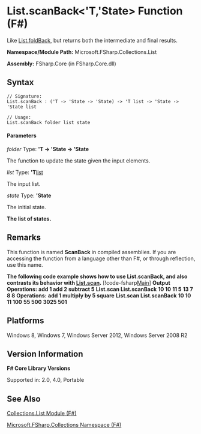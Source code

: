 # List.scanBack<'T,'State> Function (F#)

Like [List.foldBack](http://msdn.microsoft.com/en-us/library/b9a58e66-efe1-445f-a90c-ac9ffb9d40c7), but returns both the intermediate and final results.

**Namespace/Module Path:** Microsoft.FSharp.Collections.List

**Assembly:** FSharp.Core (in FSharp.Core.dll)


## Syntax

```
// Signature:
List.scanBack : ('T -> 'State -> 'State) -> 'T list -> 'State -> 'State list

// Usage:
List.scanBack folder list state
```

#### Parameters
*folder*
Type: **'T -&gt; 'State -&gt; 'State**


The function to update the state given the input elements.


*list*
Type: **'T**[list](http://msdn.microsoft.com/en-us/library/c627b668-477b-4409-91ed-06d7f1b3e4a7)


The input list.


*state*
Type: **'State**


The initial state.



**The list of states.**
## Remarks
This function is named **ScanBack** in compiled assemblies. If you are accessing the function from a language other than F#, or through reflection, use this name.

**The following code example shows how to use List.scanBack, and also contrasts its behavior with [List.scan](http://msdn.microsoft.com/en-us/library/21f636db-885c-4a72-970e-e3841f33a1b8).**
[!code-fsharp[Main](snippets/fslists/snippet61.fs)]
**Output**
**Operations:**
**add 1  add 2  subtract 5**
**List.scan List.scanBack**
**10         10**
**11          5**
**13          7**
**8          8**
**Operations:**
**add 1  multiply by 5  square**
**List.scan List.scanBack**
**10         10**
**11        100**
**55        500**
**3025        501**
## Platforms
Windows 8, Windows 7, Windows Server 2012, Windows Server 2008 R2


## Version Information
**F# Core Library Versions**

Supported in: 2.0, 4.0, Portable




## See Also
[Collections.List Module &#40;F&#35;&#41;](Collections.List+Module+%28FSharp%29.md)

[Microsoft.FSharp.Collections Namespace &#40;F&#35;&#41;](Microsoft.FSharp.Collections+Namespace+%28FSharp%29.md)

